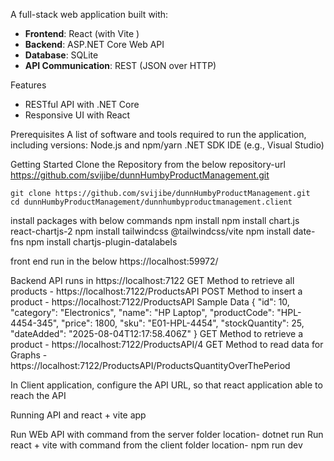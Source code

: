 A full-stack web application built with:

- **Frontend**: React (with Vite )
- **Backend**: ASP.NET Core Web API
- **Database**: SQLite 
- **API Communication**: REST (JSON over HTTP)

Features
- RESTful API with .NET Core
- Responsive UI with React

Prerequisites
A list of software and tools required to run the application, including versions:
Node.js and npm/yarn
.NET SDK
IDE (e.g., Visual Studio)

Getting Started
Clone the Repository from the below repository-url
https://github.com/svijibe/dunnHumbyProductManagement.git

    git clone https://github.com/svijibe/dunnHumbyProductManagement.git
    cd dunnHumbyProductManagement/dunnhumbyproductmanagement.client

install packages with below commands
npm install
npm install chart.js react-chartjs-2
npm install tailwindcss @tailwindcss/vite
npm install date-fns
npm install chartjs-plugin-datalabels


front end run in the below 
https://localhost:59972/

Backend API runs in https://localhost:7122
GET Method to retrieve all products - https://localhost:7122/ProductsAPI
POST Method to insert a product - https://localhost:7122/ProductsAPI
	Sample Data
		{
  			"id": 10,
  			"category": "Electronics",
  			"name": "HP Laptop",
  			"productCode": "HPL-4454-345",
  			"price": 1800,
  			"sku": "E01-HPL-4454",
  			"stockQuantity": 25,
  			"dateAdded": "2025-08-04T12:17:58.406Z"
		}
GET Method to retrieve a product - https://localhost:7122/ProductsAPI/4
GET Method to read data for Graphs - https://localhost:7122/ProductsAPI/ProductsQuantityOverThePeriod 

In Client application, configure the API URL, so that react application able to reach the API

Running API and react + vite app

Run WEb API with command from the server folder location- dotnet run
Run react + vite with command from the client folder location- npm run dev


